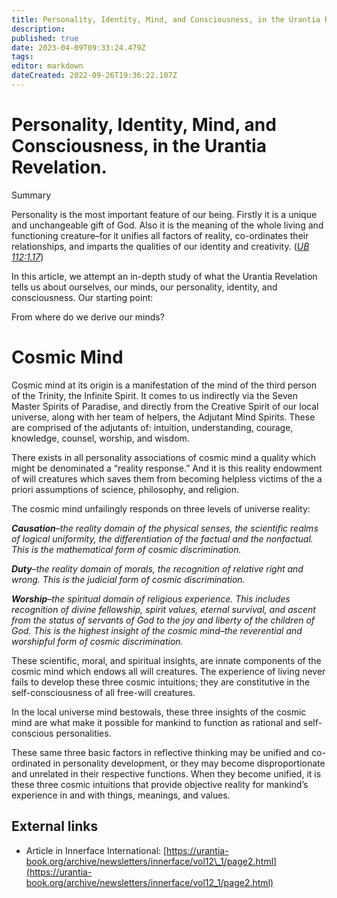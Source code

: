 ```yaml
---
title: Personality, Identity, Mind, and Consciousness, in the Urantia Revelation
description: 
published: true
date: 2023-04-09T09:33:24.479Z
tags: 
editor: markdown
dateCreated: 2022-09-26T19:36:22.107Z
---
```


# Personality, Identity, Mind, and Consciousness, in the Urantia Revelation.

Summary

Personality is the most important feature of our being. Firstly it is a unique and unchangeable gift of God. Also it is the meaning of the whole living and functioning creature–for it unifies all factors of reality, co-ordinates their relationships, and imparts the qualities of our identity and creativity. ([_UB 112:1.17_](/en/The_Urantia_Book/112#p1_17))

In this article, we attempt an in-depth study of what the Urantia Revelation tells us about ourselves, our minds, our personality, identity, and consciousness. Our starting point:

From where do we derive our minds?

# Cosmic Mind

Cosmic mind at its origin is a manifestation of the mind of the third person of the Trinity, the Infinite Spirit. It comes to us indirectly via the Seven Master Spirits of Paradise, and directly from the Creative Spirit of our local universe, along with her team of helpers, the Adjutant Mind Spirits. These are comprised of the adjutants of: intuition, understanding, courage, knowledge, counsel, worship, and wisdom.

There exists in all personality associations of cosmic mind a quality which might be denominated a “reality response.” And it is this reality endowment of will creatures which saves them from becoming helpless victims of the a priori assumptions of science, philosophy, and religion.

The cosmic mind unfailingly responds on three levels of universe reality:

***Causation**–the reality domain of the physical senses, the scientific realms of logical uniformity, the differentiation of the factual and the nonfactual. This is the mathematical form of cosmic discrimination.* 

***Duty**–the reality domain of morals, the recognition of relative right and wrong. This is the judicial form of cosmic discrimination.* 

***Worship**–the spiritual domain of religious experience. This includes recognition of divine fellowship, spirit values, eternal survival, and ascent from the status of servants of God to the joy and liberty of the children of God. This is the highest insight of the cosmic mind–the reverential and worshipful form of cosmic discrimination.*

These scientific, moral, and spiritual insights, are innate components of the cosmic mind which endows all will creatures. The experience of living never fails to develop these three cosmic intuitions; they are constitutive in the self-consciousness of all free-will creatures.

In the local universe mind bestowals, these three insights of the cosmic mind are what make it possible for mankind to function as rational and self-conscious personalities.

These same three basic factors in reflective thinking may be unified and co-ordinated in personality development, or they may become disproportionate and unrelated in their respective functions. When they become unified, it is these three cosmic intuitions that provide objective reality for mankind’s experience in and with things, meanings, and values.

## External links

-   Article in Innerface International: [https://urantia-book.org/archive/newsletters/innerface/vol12\_1/page2.html](https://urantia-book.org/archive/newsletters/innerface/vol12_1/page2.html)